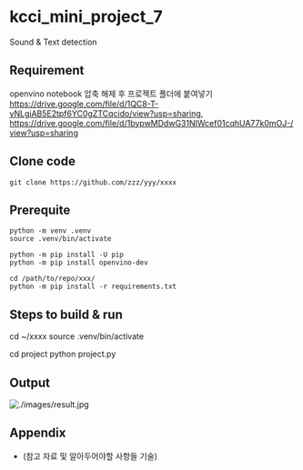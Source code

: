 # kcci_mini_project_7
Sound & Text detection

## Requirement
openvino notebook
압축 해제 후 프로젝트 폴더에 붙여넣기
https://drive.google.com/file/d/1QC8-T-yNLgiAB5E2tpf6YC0gZTCqcido/view?usp=sharing, https://drive.google.com/file/d/1bypwMDdwG31NIWcef01cqhUA77k0mOJ-/view?usp=sharing
## Clone code

```shell
git clone https://github.com/zzz/yyy/xxxx
```

## Prerequite

```shell
python -m venv .venv
source .venv/bin/activate

python -m pip install -U pip
python -m pip install openvino-dev

cd /path/to/repo/xxx/
python -m pip install -r requirements.txt
```

## Steps to build & run

cd ~/xxxx
source .venv/bin/activate

cd project
python project.py

## Output

![./images/result.jpg](./images/result.jpg)

## Appendix

* (참고 자료 및 알아두어야할 사항들 기술)
